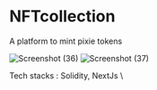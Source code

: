 # NFTcollection
A platform to mint pixie tokens

![Screenshot (36)](https://user-images.githubusercontent.com/75473780/194889625-d2c3dec2-e830-4b2c-b823-627639ed50c4.png)
![Screenshot (37)](https://user-images.githubusercontent.com/75473780/194889632-23e71a9f-4a35-45da-94db-a9273bdeb858.png)

Tech stacks : Solidity, NextJs \
